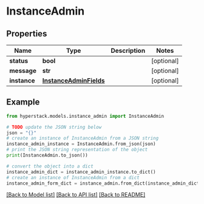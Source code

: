 # InstanceAdmin


## Properties

Name | Type | Description | Notes
------------ | ------------- | ------------- | -------------
**status** | **bool** |  | [optional] 
**message** | **str** |  | [optional] 
**instance** | [**InstanceAdminFields**](InstanceAdminFields.md) |  | [optional] 

## Example

```python
from hyperstack.models.instance_admin import InstanceAdmin

# TODO update the JSON string below
json = "{}"
# create an instance of InstanceAdmin from a JSON string
instance_admin_instance = InstanceAdmin.from_json(json)
# print the JSON string representation of the object
print(InstanceAdmin.to_json())

# convert the object into a dict
instance_admin_dict = instance_admin_instance.to_dict()
# create an instance of InstanceAdmin from a dict
instance_admin_form_dict = instance_admin.from_dict(instance_admin_dict)
```
[[Back to Model list]](../README.md#documentation-for-models) [[Back to API list]](../README.md#documentation-for-api-endpoints) [[Back to README]](../README.md)


